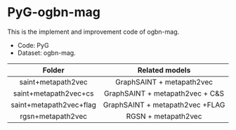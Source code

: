 # PyG-ogbn-mag
This is the implement and improvement code of ogbn-mag.

+ Code: PyG
+ Dataset: ogbn-mag.

|       Folder       |      Related models       |
| :----------------: | :-----------------------: |
| saint+metapath2vec | GraphSAINT + metapath2vec |
| saint+metapath2vec+cs | GraphSAINT + metapath2vec + C&S |
| saint+metapath2vec+flag | GraphSAINT + metapath2vec +FLAG |
| rgsn+metapath2vec | RGSN + metapath2vec |


